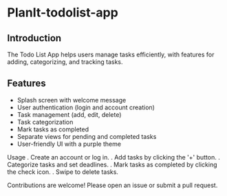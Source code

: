 # PlanIt-todolist-app

## Introduction
The Todo List App helps users manage tasks efficiently, with features for adding, categorizing, and tracking tasks.

## Features
- Splash screen with welcome message
- User authentication (login and account creation)
- Task management (add, edit, delete)
- Task categorization
- Mark tasks as completed
- Separate views for pending and completed tasks
- User-friendly UI with a purple theme

Usage
. Create an account or log in.
. Add tasks by clicking the '+' button.
. Categorize tasks and set deadlines.
. Mark tasks as completed by clicking the check icon.
. Swipe to delete tasks.

Contributions are welcome! Please open an issue or submit a pull request.
